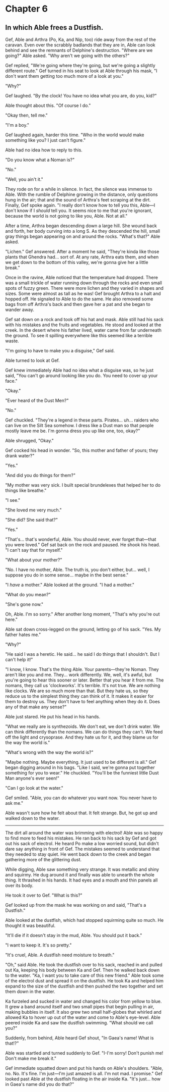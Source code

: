 # Chapter 6

## In which Able frees a Dustfish.

Gef, Able and Arthra (Po, Ka, and Nip, too) ride away from the rest of the caravan. Even over the scrabbly badlands that they are in, Able can look behind and see the remnants of Delphine's destruction. "Where are we going?" Able asked. "Why aren't we going with the others?"

Gef replied, "We're going where they're going, but we're going a slightly different route." Gef turned in his seat to look at Able through his mask, "I don't want them getting too much more of a look at you."

"Why?"

Gef laughed. "By the clock! You have no idea what you are, do you, kid?"

Able thought about this. "Of course I do."

"Okay then, tell me."

"I'm a boy."

Gef laughed again, harder this time. "Who in the world would make something like you? I just can't figure."

Able had no idea how to reply to this.

"Do you know what a Noman is?"

"No."

"Well, you ain't it."

They rode on for a while in silence. In fact, the silence was immense to Able. With the rumble of Delphine growing in the distance, only questions hung in the air; that and the sound of Arthra's feet scraping at the dirt. Finally, Gef spoke again. "I really don't know how to tell you this, Able—I don't know if I *should* tell you. It seems nice to me that you're ignorant, because the world is not going to like you, Able. Not at all."

After a time, Arthra began descending down a large hill. She wound back and forth, her body curving into a long S. As they descended the hill, small gray things began appearing on and around the rocks. "What's that?" Able asked.

"Lichen." Gef answered. After a moment he said, "They're kinda like those plants that Ghendra had... sort of. At any rate, Arthra eats them, and when we get down to the bottom of this valley, we're gonna give her a little break."

Once in the ravine, Able noticed that the temperature had dropped. There was a small trickle of water running down through the rocks and even small spots of fuzzy green. There were more lichen and they varied in shapes and sizes. Some were almost as tall as he was! Gef brought Arthra to a halt and hopped off. He signaled to Able to do the same. He also removed some bags from off Arthra's back and then gave her a pat and she began to wander away.

Gef sat down on a rock and took off his hat and mask. Able still had his sack with his mistakes and the fruits and vegetables. He stood and looked at the creek. In the desert where his father lived, water came from far underneath the ground. To see it spilling everywhere like this seemed like a terrible waste.

"I'm going to have to make you a disguise," Gef said.

Able turned to look at Gef.

Gef knew immediately Able had no idea what a disguise was, so he just said, "You can't go around looking like you do. You need to cover up your face."

"Okay."

"Ever heard of the Dust Men?"

"No."

Gef chuckled. "They're a legend in these parts. Pirates... uh... raiders who can live on the Silt Sea somehow. I dress like a Dust man so that people mostly leave me be. I'm gonna dress you up like one, too, okay?"

Able shrugged, "Okay."

Gef cocked his head in wonder. "So, this mother and father of yours; they drank water?"

"Yes."

"And did you do things for them?"

"My mother was very sick. I built special brundelexes that helped her to do things like breathe."

"I see."

"She loved me very much."

"She did? She said that?"

"Yes."

"That's... that's wonderful, Able. You should never, ever forget that—that you were loved." Gef sat back on the rock and paused. He shook his head. "I can't say that for myself."

"What about your mother?"

"No. I have no mother, Able. The truth is, you don't either, but... well, I suppose you do in some sense... maybe in the best sense."

"I *have* a mother." Able looked at the ground. "I had a mother."

"What do you mean?"

"She's gone now."

Oh, Able. I'm so sorry." After another long moment, "That's why you're out here."

Able sat down cross-legged on the ground, letting go of his sack. "Yes. My father hates me."

"Why?"

"He said I was a heretic. He said... he said I do things that I shouldn't. But I can't help it!"

"I know, I know. That's the thing Able. Your parents—they're Noman. They aren't like you and me. They... work differently. We, well, it's awful, but you're going to hear this sooner or later. Better that you hear it from me. The nomans, they call us 'clockworks'. It's terrible. It's not true. We are nothing like clocks. We are so much more than that. But they hate us, so they reduce us to the simplest thing they can think of it. It makes it easier for them to destroy us. They don't have to feel anything when they do it. Does any of that make any sense?"

Able just stared. He put his head in his hands.

"What we really are is synthezoids. We don't eat, we don't drink water. We can think differently than the nomans. We can do things they can't. We feed off the light and crysoprase. And they hate us for it, and they blame us for the way the world is."

"What's wrong with the way the world is?"

"Maybe nothing. Maybe everything. It just used to be different is all." Gef began digging around in his bags. "Like I said, we're gonna put together something for you to wear." He chuckled. "You'll be the funniest little Dust Man anyone's ever seen!"

"Can I go look at the water."

Gef smiled. "Able, you can do whatever you want now. You never have to ask me."

Able wasn't sure how he felt about that. It felt strange. But, he got up and walked down to the water.

* * *

The dirt all around the water was brimming with electrol! Able was so happy to find more to feed his mistakes. He ran back to his sack by Gef and got out his sack of electrol. He heard Po make a low worried sound, but didn't dare say anything in front of Gef. The mistakes seemed to understand that they needed to stay quiet. He went back down to the creek and began gathering more of the glittering dust.

While digging, Able saw something very strange. It was metallic and shiny and squirmy. He dug around it and finally was able to unearth the whole thing. It thrashed in his hands. It had eyes and a mouth and thin panels all over its body.

He took it over to Gef. "What is this?"

Gef looked up from the mask he was working on and said, "That's a Dustfish."

Able looked at the dustfish, which had stopped squirming quite so much. He thought it was beautiful.

"It'll die if it doesn't stay in the mud, Able. You should put it back."

"I want to keep it. It's so pretty."

"It's cruel, Able. A dustfish need moisture to breath."

"Oh," said Able. He took the dustfish over to his sack, reached in and pulled out Ka, keeping his body between Ka and Gef. Then he walked back down to the water. "Ka, I want you to take care of this new friend." Able took some of the electrol dust and spread it on the dustfish. He took Ka and helped him expand to the size of the dustfish and then pushed the two together and set them down in the water.

Ka furzeled and sucked in water and changed his color from yellow to blue. It grew a band around itself and two small pipes that begin pulling in air, making bubbles in itself. It also grew two small half-globes that whirled and allowed Ka to hover up out of the water and come to Able's eye-level. Able peered inside Ka and saw the dustfish swimming. "What should we call you?"

Suddenly, from behind, Able heard Gef shout, "In Gaea's name! What is that!?"

Able was startled and turned suddenly to Gef. "I-I'm sorry! Don't punish me! Don't make me break it."

Gef immediate squatted down and put his hands on Able's shoulders. "Able, no. No. It's fine. I'm just—I'm just amazed is all. I'm not mad. I promise." Gef looked past Able at the dustfish floating in the air inside Ka. "It's just... how in Gaea's name did you do that?"